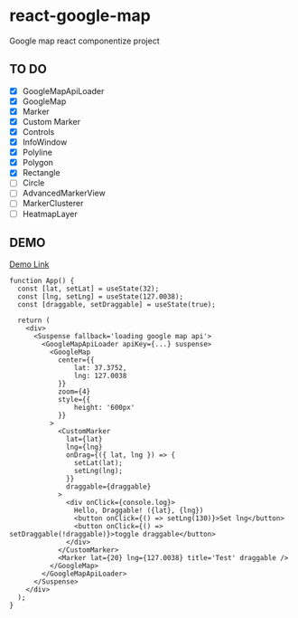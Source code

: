 # react-google-map

Google map react componentize project

## TO DO

- [x] GoogleMapApiLoader
- [x] GoogleMap
- [x] Marker
- [x] Custom Marker
- [x] Controls
- [x] InfoWindow
- [x] Polyline
- [x] Polygon
- [x] Rectangle
- [ ] Circle
- [ ] AdvancedMarkerView
- [ ] MarkerClusterer
- [ ] HeatmapLayer

## DEMO

[Demo Link](https://pyjun01.github.io/react-google-map)

```tsx
function App() {
  const [lat, setLat] = useState(32);
  const [lng, setLng] = useState(127.0038);
  const [draggable, setDraggable] = useState(true);

  return (
    <div>
      <Suspense fallback='loading google map api'>
        <GoogleMapApiLoader apiKey={...} suspense>
          <GoogleMap
            center={{
                lat: 37.3752,
                lng: 127.0038
            }}
            zoom={4}
            style={{
                height: '600px'
            }}
          >
            <CustomMarker
              lat={lat}
              lng={lng}
              onDrag={({ lat, lng }) => {
                setLat(lat);
                setLng(lng);
              }}
              draggable={draggable}
            >
              <div onClick={console.log}>
                Hello, Draggable! ({lat}, {lng})
                <button onClick={() => setLng(130)}>Set lng</button>
                <button onClick={() => setDraggable(!draggable)}>toggle draggable</button>
              </div>
            </CustomMarker>
            <Marker lat={20} lng={127.0038} title='Test' draggable />
          </GoogleMap>
        </GoogleMapApiLoader>
      </Suspense>
    </div>
  );
}
```
